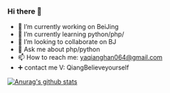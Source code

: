 ### Hi there 👋

- 🔭 I’m currently working on BeiJing
- 🌱 I’m currently learning python/php/
- 👯 I’m looking to collaborate on BJ
- 💬 Ask me about php/python
- 📫 How to reach me: yaqianghan064@gmail.com
- ➕ contact me V: QiangBelieveyourself





[![Anurag's github stats](https://github-readme-stats.vercel.app/api?username=yaqianghan)](https://github.com/anuraghazra/github-readme-stats)


